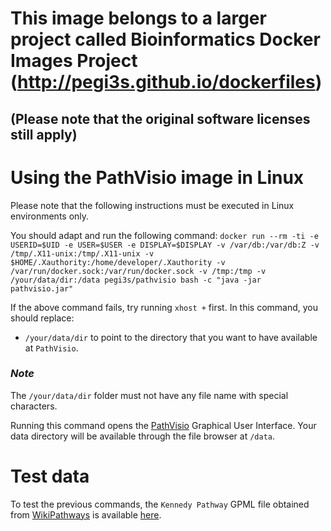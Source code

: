 # This image belongs to a larger project called Bioinformatics Docker Images Project (http://pegi3s.github.io/dockerfiles)
## (Please note that the original software licenses still apply)

# Using the PathVisio image in Linux
Please note that the following instructions must be executed in Linux environments only.

You should adapt and run the following command: `docker run --rm -ti -e USERID=$UID -e USER=$USER -e DISPLAY=$DISPLAY -v /var/db:/var/db:Z -v /tmp/.X11-unix:/tmp/.X11-unix -v $HOME/.Xauthority:/home/developer/.Xauthority -v /var/run/docker.sock:/var/run/docker.sock -v /tmp:/tmp -v /your/data/dir:/data pegi3s/pathvisio bash -c "java -jar pathvisio.jar"`

If the above command fails, try running `xhost +` first. In this command, you should replace:
- `/your/data/dir` to point to the directory that you want to have available at `PathVisio`.

### *Note*
The `/your/data/dir` folder must not have any file name with special characters.

Running this command opens the [PathVisio](https://pathvisio.org/) Graphical User Interface. Your data directory will be available through the file browser at `/data`.

# Test data

To test the previous commands, the `Kennedy Pathway` GPML file obtained from [WikiPathways](https://www.wikipathways.org/instance/WP1771) is available [here](https://github.com/pegi3s/dockerfiles/tree/master/pathvisio/3.3.0/test_data/WP1771_107199.gpml).
